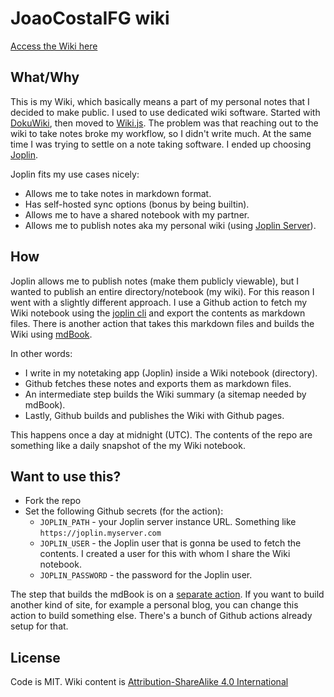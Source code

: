 # JoaoCostaIFG wiki

[Access the Wiki here](https://wiki.joaocosta.dev)

## What/Why

This is my Wiki, which basically means a part of my personal notes that I decided to make public. I used to use dedicated wiki software. Started with [DokuWiki](https://www.dokuwiki.org/dokuwiki), then moved to [Wiki.js](https://js.wiki/). The problem was that reaching out to the wiki to take notes broke my workflow, so I didn't write much. At the same time I was trying to settle on a note taking software. I ended up choosing [Joplin](https://joplinapp.org/).

Joplin fits my use cases nicely:

- Allows me to take notes in markdown format.
- Has self-hosted sync options (bonus by being builtin).
- Allows me to have a shared notebook with my partner.
- Allows me to publish notes aka my personal wiki (using [Joplin Server](https://github.com/laurent22/joplin/blob/dev/packages/server/README.md)).

## How

Joplin allows me to publish notes (make them publicly viewable), but I wanted to publish an entire directory/notebook (my wiki). For this reason I went with a slightly different approach. I use a Github action to fetch my Wiki notebook using the [joplin cli](https://joplinapp.org/help/apps/terminal/) and export the contents as markdown files. There is another action that takes this markdown files and builds the Wiki using [mdBook](https://rust-lang.github.io/mdBook/).

In other words:

- I write in my notetaking app (Joplin) inside a Wiki notebook (directory).
- Github fetches these notes and exports them as markdown files.
- An intermediate step builds the Wiki summary (a sitemap needed by mdBook).
- Lastly, Github builds and publishes the Wiki with Github pages.

This happens once a day at midnight (UTC). The contents of the repo are something like a daily snapshot of the my Wiki notebook.

## Want to use this?

- Fork the repo
- Set the following Github secrets (for the action):
  - `JOPLIN_PATH` - your Joplin server instance URL. Something like `https://joplin.myserver.com`
  - `JOPLIN_USER` - the Joplin user that is gonna be used to fetch the contents. I created a user for this with whom I share the Wiki notebook.
  - `JOPLIN_PASSWORD` - the password for the Joplin user.

The step that builds the mdBook is on a [separate action](./.github/workflows/mdbook.yml). If you want to build another kind of site, for example a personal blog, you can change this action to build something else. There's a bunch of Github actions already setup for that.

## License

Code is MIT.
Wiki content is [Attribution-ShareAlike 4.0 International](https://creativecommons.org/licenses/by-sa/4.0/)
